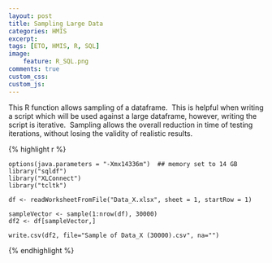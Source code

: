 ```yaml
---
layout: post
title: Sampling Large Data
categories: HMIS
excerpt: 
tags: [ETO, HMIS, R, SQL]
image: 
    feature: R_SQL.png
comments: true
custom_css:
custom_js: 
---
```


This R function allows sampling of a dataframe.  This is helpful when writing a script which will be used against a large dataframe, however, writing the script is iterative.  Sampling allows the overall reduction in time of testing iterations, without losing the validity of realistic results.

{% highlight r %}

    options(java.parameters = "-Xmx14336m")  ## memory set to 14 GB
    library("sqldf")
    library("XLConnect")
    library("tcltk")

    df <- readWorksheetFromFile("Data_X.xlsx", sheet = 1, startRow = 1)

    sampleVector <- sample(1:nrow(df), 30000)
    df2 <- df[sampleVector,]

    write.csv(df2, file="Sample of Data_X (30000).csv", na="")
    
{% endhighlight %}